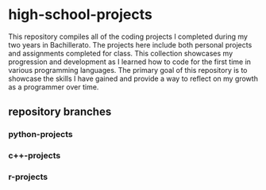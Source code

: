 # high-school-projects
This repository compiles all of the coding projects I completed during my two years in Bachillerato. The projects here include both personal projects and assignments completed for class. This collection showcases my progression and development as I learned how to code for the first time in various programming languages. The primary goal of this repository is to showcase the skills I have gained and provide a way to reflect on my growth as a programmer over time.

## repository branches
### python-projects
### c++-projects
### r-projects
